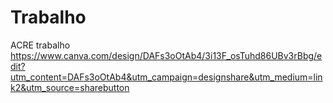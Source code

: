 # Trabalho
ACRE trabalho
https://www.canva.com/design/DAFs3oOtAb4/3i13F_osTuhd86UBv3rBbg/edit?utm_content=DAFs3oOtAb4&utm_campaign=designshare&utm_medium=link2&utm_source=sharebutton
